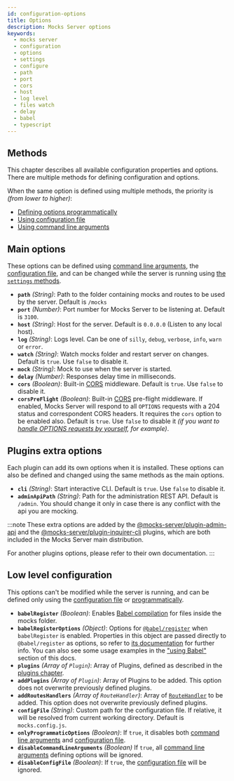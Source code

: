 ```yaml
---
id: configuration-options
title: Options
description: Mocks Server options
keywords:
  - mocks server
  - configuration
  - options
  - settings
  - configure
  - path
  - port
  - cors
  - host
  - log level
  - files watch
  - delay
  - babel
  - typescript
---
```


## Methods

This chapter describes all available configuration properties and options. There are multiple methods for defining configuration and options.

When the same option is defined using multiple methods, the priority is _(from lower to higher)_:

* [Defining options programmatically](api-programmatic-usage.md)
* [Using configuration file](configuration-file.md)
* [Using command line arguments](configuration-command-line-arguments.md)

## Main options

These options can be defined using [command line arguments](configuration-command-line-arguments.md), the [configuration file](configuration-file.md), and can be changed while the server is running using [the `settings` methods](api-mocks-server-api.md).

* __`path`__ _(String)_: Path to the folder containing mocks and routes to be used by the server. Default is `/mocks`
* __`port`__ _(Number)_: Port number for Mocks Server to be listening at. Default is `3100`.
* __`host`__ _(String)_: Host for the server. Default is `0.0.0.0` (Listen to any local host).
* __`log`__ _(String)_: Logs level. Can be one of `silly`, `debug`, `verbose`, `info`, `warn` or `error`.
* __`watch`__ _(String)_: Watch mocks folder and restart server on changes. Default is `true`.  Use `false` to disable it.
* __`mock`__ _(String)_: Mock to use when the server is started.
* __`delay`__ _(Number)_: Responses delay time in milliseconds.
* __`cors`__ _(Boolean)_: Built-in [CORS](https://developer.mozilla.org/en-US/docs/Web/HTTP/CORS) middleware. Default is `true`.  Use `false` to disable it.
* __`corsPreFlight`__ _(Boolean)_: Built-in [CORS](https://developer.mozilla.org/en-US/docs/Web/HTTP/CORS) pre-flight middleware. If enabled, Mocks Server will respond to all `OPTIONS` requests with a 204 status and correspondent CORS headers. It requires the `cors` option to be enabled also. Default is `true`.  Use `false` to disable it _(if you want to [handle OPTIONS requests by yourself](get-started-routes.md#how-to-use-the-options-method), for example)_.

## Plugins extra options

Each plugin can add its own options when it is installed. These options can also be defined and changed using the same methods as the main options.

* __`cli`__ _(String)_: Start interactive CLI. Default is `true`. Use `false` to disable it.
* __`adminApiPath`__ _(String)_: Path for the administration REST API. Default is `/admin`. You should change it only in case there is any conflict with the api you are mocking.

:::note
These extra options are added by the [@mocks-server/plugin-admin-api](https://www.npmjs.com/package/@mocks-server/plugin-admin-api) and the [@mocks-server/plugin-inquirer-cli](https://www.npmjs.com/package/@mocks-server/plugin-inquirer-cli) plugins, which are both included in the Mocks Server main distribution.

For another plugins options, please refer to their own documentation.
:::

## Low level configuration

This options can't be modified while the server is running, and can be defined only using the [configuration file](configuration-file.md) or [programmatically](api-programmatic-usage.md).

* __`babelRegister`__ _(Boolean)_: Enables [Babel compilation](guides-using-babel.md) for files inside the mocks folder.
* __`babelRegisterOptions`__ _(Object)_: Options for [`@babel/register`](https://babeljs.io/docs/en/babel-register) when `babelRegister` is enabled. Properties in this object are passed directly to `@babel/register` as options, so refer to [its documentation](https://babeljs.io/docs/en/babel-register) for further info. You can also see some usage examples in the ["using Babel"](guides-using-babel.md) section of this docs.
* __`plugins`__ _(Array of `Plugin`)_: Array of Plugins, defined as described in the [plugins chapter](plugins-developing-plugins.md).
* __`addPlugins`__ _(Array of `Plugin`)_: Array of Plugins to be added. This option does not overwrite previously defined plugins.
* __`addRoutesHandlers`__ _(Array of `RouteHandler`)_: Array of [`RouteHandler`](api-routes-handler.md) to be added. This option does not overwrite previously defined plugins.
* __`configFile`__ _(String)_: Custom path for the configuration file. If relative, it will be resolved from current working directory. Default is `mocks.config.js`.
* __`onlyProgrammaticOptions`__ _(Boolean)_: If `true`, it disables both [command line arguments](configuration-command-line-arguments.md) and [configuration file](configuration-file.md).
* __`disableCommandLineArguments`__ _(Boolean)_ If `true`, all [command line arguments](configuration-command-line-arguments.md) defining options will be ignored.
* __`disableConfigFile`__ _(Boolean)_: If `true`, the [configuration file](configuration-file.md) will be ignored.
